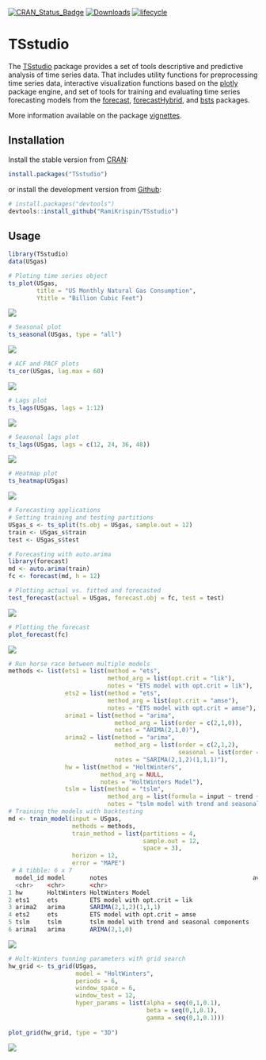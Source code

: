 <!-- badges: start -->

[![CRAN\_Status\_Badge](https://www.r-pkg.org/badges/version/TSstudio)](https://cran.r-project.org/package=TSstudio)
[![Downloads](http://cranlogs.r-pkg.org/badges/TSstudio)](https://cran.r-project.org/package=TSstudio)
[![lifecycle](https://img.shields.io/badge/lifecycle-maturing-blue.svg)](https://www.tidyverse.org/lifecycle/#maturing)

<!-- badges: end -->

TSstudio
========

The [TSstudio](https://ramikrispin.github.io/TSstudio) package provides a set of tools descriptive and predictive analysis of time series data. That includes utility functions for preprocessing time series data,  interactive visualization functions based on the [plotly](https://CRAN.R-project.org/package=plotly) package engine, and set of tools for training and evaluating time series forecasting models from the [forecast](https://CRAN.R-project.org/package=forecast), [forecastHybrid](https://CRAN.R-project.org/package=forecastHybrid), and [bsts](https://CRAN.R-project.org/package=bsts) packages.

More information available on the package [vignettes](https://ramikrispin.github.io/TSstudio/articles/).


Installation
------------

Install the stable version from [CRAN](https://CRAN.R-project.org/package=TSstudio):

``` r
install.packages("TSstudio")
```

or install the development version from [Github](https://github.com/RamiKrispin/TSstudio):

``` r
# install.packages("devtools")
devtools::install_github("RamiKrispin/TSstudio")
```


Usage
-----
``` r
library(TSstudio)
data(USgas)

# Ploting time series object
ts_plot(USgas, 
        title = "US Monthly Natural Gas Consumption",
        Ytitle = "Billion Cubic Feet")
```
![](./vignettes/gif/USgas_plot.png) 
``` r
# Seasonal plot
ts_seasonal(USgas, type = "all")
```
![](./vignettes/gif/USgas_seasonal.png)
``` r
# ACF and PACF plots
ts_cor(USgas, lag.max = 60)
```
![](./vignettes/gif/USgas_acf.png)
``` r
# Lags plot
ts_lags(USgas, lags = 1:12)
```
![](./vignettes/gif/USgas_lags.png)
``` r
# Seasonal lags plot
ts_lags(USgas, lags = c(12, 24, 36, 48))
```
![](./vignettes/gif/USgas_lags2.png)
``` r
# Heatmap plot
ts_heatmap(USgas)
```
![](./vignettes/gif/USgas_heatmap.png)
``` r
# Forecasting applications
# Setting training and testing partitions
USgas_s <- ts_split(ts.obj = USgas, sample.out = 12)
train <- USgas_s$train
test <- USgas_s$test

# Forecasting with auto.arima
library(forecast)
md <- auto.arima(train)
fc <- forecast(md, h = 12)

# Plotting actual vs. fitted and forecasted
test_forecast(actual = USgas, forecast.obj = fc, test = test)
```
![](./vignettes/gif/USgas_test_f.png)
``` r
# Plotting the forecast 
plot_forecast(fc)
```
![](./vignettes/gif/USgas_forecast.png)
``` r
# Run horse race between multiple models
methods <- list(ets1 = list(method = "ets",
                            method_arg = list(opt.crit = "lik"),
                            notes = "ETS model with opt.crit = lik"),
                ets2 = list(method = "ets",
                            method_arg = list(opt.crit = "amse"),
                            notes = "ETS model with opt.crit = amse"),
                arima1 = list(method = "arima",
                              method_arg = list(order = c(2,1,0)),
                              notes = "ARIMA(2,1,0)"),
                arima2 = list(method = "arima",
                              method_arg = list(order = c(2,1,2),
                                                seasonal = list(order = c(1,1,1))),
                              notes = "SARIMA(2,1,2)(1,1,1)"),
                hw = list(method = "HoltWinters",
                          method_arg = NULL,
                          notes = "HoltWinters Model"),
                tslm = list(method = "tslm",
                            method_arg = list(formula = input ~ trend + season),
                            notes = "tslm model with trend and seasonal components"))
# Training the models with backtesting
md <- train_model(input = USgas,
                  methods = methods,
                  train_method = list(partitions = 4, 
                                      sample.out = 12, 
                                      space = 3),
                  horizon = 12,
                  error = "MAPE")
 # A tibble: 6 x 7
  model_id model       notes                                         avg_mape avg_rmse `avg_coverage_80%` `avg_coverage_95%`
  <chr>    <chr>       <chr>                                            <dbl>    <dbl>              <dbl>              <dbl>
1 hw       HoltWinters HoltWinters Model                               0.0448     130.              0.833              0.979
2 ets1     ets         ETS model with opt.crit = lik                   0.0484     143.              0.833              0.958
3 arima2   arima       SARIMA(2,1,2)(1,1,1)                            0.0560     163.              0.562              0.854
4 ets2     ets         ETS model with opt.crit = amse                  0.0636     180.              0.479              0.854
5 tslm     tslm        tslm model with trend and seasonal components   0.0857     238.              0.312              0.604
6 arima1   arima       ARIMA(2,1,0)                                    0.176      561.              0.875              0.938 

```

![](./vignettes/gif/USgas_backtesting.png)


``` r
# Holt-Winters tunning parameters with grid search
hw_grid <- ts_grid(USgas, 
                   model = "HoltWinters",
                   periods = 6,
                   window_space = 6,
                   window_test = 12,
                   hyper_params = list(alpha = seq(0,1,0.1),
                                       beta = seq(0,1,0.1),
                                       gamma = seq(0,1,0.1)))
                                       
plot_grid(hw_grid, type = "3D")
```
![](./vignettes/gif/hw_grid.png)
